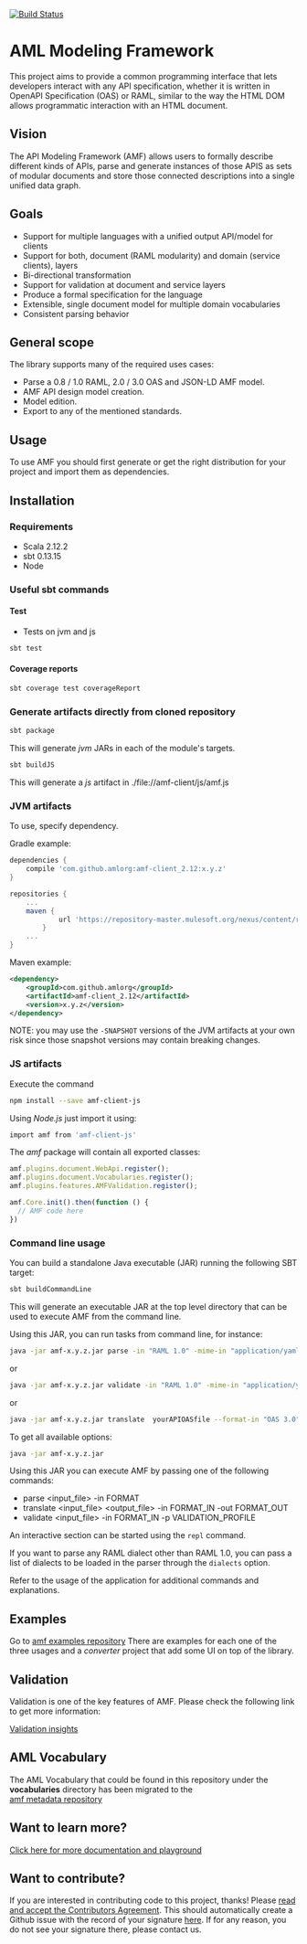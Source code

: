 [![Build Status](https://jenkins.build.msap.io/buildStatus/icon?job=application/AMF/amf/master)](https://jenkins.build.msap.io/job/application/job/AMF/job/amf/job/master/)

# AML Modeling Framework

This project aims to provide a common programming interface that lets developers interact with any API specification, whether it is written in OpenAPI Specification (OAS) or RAML, similar to the way the HTML DOM allows programmatic interaction with an HTML document.

## Vision

The API Modeling Framework (AMF) allows users to formally describe different kinds of APIs, parse and generate instances of those APIS as sets of modular documents and  store those connected descriptions into a single unified data graph.

## Goals

- Support for multiple languages with a unified output API/model for clients
- Support for both, document (RAML modularity) and domain (service clients), layers
- Bi-directional transformation
- Support for validation at document and service layers
- Produce a formal specification for the language
- Extensible, single document model for multiple domain vocabularies
- Consistent parsing behavior

## General scope
The library supports many of the required uses cases:
- Parse a 0.8 / 1.0 RAML, 2.0 / 3.0 OAS and JSON-LD AMF model.
- AMF API design model creation.
- Model edition.
- Export to any of the mentioned standards.

## Usage

To use AMF you should first generate or get the right distribution for your project and import them as dependencies.

## Installation

### Requirements
* Scala 2.12.2
* sbt 0.13.15
* Node

### Useful sbt commands

#### Test
* Tests on jvm and js

```sh
sbt test
```

#### Coverage reports
```sh
sbt coverage test coverageReport
```
### Generate artifacts directly from cloned repository

```sh
sbt package
```
This will generate *jvm* JARs in each of the module's targets.

```sh
sbt buildJS
```
This will generate a *js* artifact in ./file://amf-client/js/amf.js

### JVM artifacts

To use, specify dependency.

Gradle example:

```groovy
dependencies {
    compile 'com.github.amlorg:amf-client_2.12:x.y.z'
}
```

```groovy
repositories {
    ...
    maven {
            url 'https://repository-master.mulesoft.org/nexus/content/repositories/releases'
        }
    ...
}
```

Maven example:

```xml
<dependency>
    <groupId>com.github.amlorg</groupId>
    <artifactId>amf-client_2.12</artifactId>
    <version>x.y.z</version>
</dependency>
```

NOTE: you may use the `-SNAPSHOT` versions of the JVM artifacts at your own risk since those snapshot versions may contain breaking changes.

### JS artifacts

Execute the command

```bash
npm install --save amf-client-js
```

Using *Node.js* just import it using:
```bash
import amf from 'amf-client-js'
```

The *amf* package will contain all exported classes:
```javascript
amf.plugins.document.WebApi.register();
amf.plugins.document.Vocabularies.register();
amf.plugins.features.AMFValidation.register();

amf.Core.init().then(function () {
  // AMF code here
})
```

### Command line usage

You can build a standalone Java executable (JAR) running the following SBT target:
```bash
sbt buildCommandLine
```

This will generate an executable JAR at the top level directory that can be used to execute AMF from the command line.

Using this JAR, you can run tasks from command line, for instance:
```bash
java -jar amf-x.y.z.jar parse -in "RAML 1.0" -mime-in "application/yaml" yourAPIfile
```
or 
```bash
java -jar amf-x.y.z.jar validate -in "RAML 1.0" -mime-in "application/yaml" -p "RAML" yourAPIfile
```
or
```bash
java -jar amf-x.y.z.jar translate  yourAPIOASfile --format-in "OAS 3.0" -mime-in "application/json" --format-out "RAML 1.0" -mime-out "application/raml+yaml"
```
To get all available options:
```bash
java -jar amf-x.y.z.jar
```

Using this JAR you can execute AMF by passing one of the following commands:

- parse <input_file> -in FORMAT
- translate <input_file> <output_file> -in FORMAT_IN -out FORMAT_OUT
- validate <input_file> -in FORMAT_IN -p VALIDATION_PROFILE

An interactive section can be started using the `repl` command.

If you want to parse any RAML dialect other than RAML 1.0, you can pass a list of dialects to be loaded in the parser through the `dialects` option.

Refer to the usage of the application for additional commands and explanations.

## Examples

Go to [amf examples repository](https://github.com/mulesoft/amf-examples) There are examples for each one of the three usages and a *converter* project that add some UI on top of the library.

## Validation

Validation is one of the key features of AMF. Please check the following link to get more information:

[Validation insights](./documentation/validation.md)

## AML Vocabulary

The AML Vocabulary that could be found in this repository under the **vocabularies** directory has been migrated to the \
[amf metadata repository](https://github.com/aml-org/amf-metadata)

## Want to learn more?
[Click here for more documentation and playground](https://a.ml)

## Want to contribute?
If you are interested in contributing code to this project, thanks! Please [read and accept the Contributors Agreement](https://api-notebook.anypoint.mulesoft.com/notebooks#380297ed0e474010ff43). This should automatically create a Github issue with the record of your signature [here](https://github.com/mulesoft/contributor-agreements/issues). If for any reason, you do not see your signature there, please contact us.

